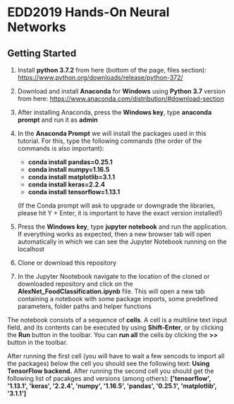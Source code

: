 # EDD2019 Hands-On Neural Networks

## Getting Started

1. Install **python 3.7.2** from here (bottom of the page, files section): https://www.python.org/downloads/release/python-372/
2. Download and install **Anaconda** for **Windows** using **Python 3.7** version from here: https://www.anaconda.com/distribution/#download-section
3. After installing Anaconda, press the **Windows key**, type **anaconda prompt** and run it as **admin**
4. In the **Anaconda Prompt** we will install the packages used in this tutorial. For this, type the following commands (the order of the commands is also important):

    - **conda install pandas=0.25.1**
    - **conda install numpy=1.16.5**
    - **conda install matplotlib=3.1.1**
    - **conda install keras=2.2.4**
    - **conda install tensorflow=1.13.1**
   
   (If the Conda prompt will ask to upgrade or downgrade the libraries, please hit Y + Enter, it is important to have the exact version installed!)
   
5. Press the **Windows key**, type **jupyter notebook** and run the application. If everything works as expected, then a new browser tab will open automatically in which we can see the Jupyter Notebook running on the localhost
6. Clone or download this repository
7. In the Jupyter Nootebook navigate to the location of the cloned or downloaded repository and click on the **AlexNet_FoodClassification.ipynb** file. This will open a new tab containing a notebook with some package imports, some predefined parameters, folder paths and helper functions

The notebook consists of a sequence of **cells**. A cell is a multiline text input field, and its contents can be executed by using **Shift-Enter**, or by clicking the **Run** button in the toolbar. You can **run all** the cells by clicking the **>>** button in the toolbar.

After running the first cell (you will have to wait a few sencods to import all the packages) below the cell you should see the following text: **Using TensorFlow backend.**
After running the second cell you should get the following list of pacakges and versions (among others):
           **['tensorflow',
           '1.13.1',
           'keras',
           '2.2.4',
           'numpy',
           '1.16.5',
           'pandas',
           '0.25.1',
           'matplotlib',
           '3.1.1']**
           
